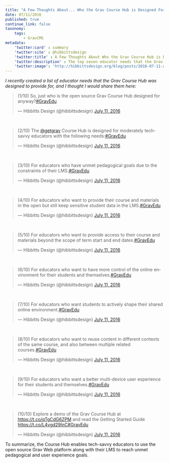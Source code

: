 ```yaml
---
title: "A Few Thoughts About... Who the Grav Course Hub is Designed For?"
date: 07/11/2016
published: true
continue_link: false
taxonomy:
    tags:
        - GravCMS
metadata:
    'twitter:card' : summary
    'twitter:site' : @hibbittsdesign
    'twitter:title' : A Few Thoughts About Who the Grav Course Hub is Designed For?
    'twitter:description' : The top seven educator needs that the Grav Course Hub was designed to meet.
    'twitter:image': 'http://hibbittsdesign.org/blog/posts/2016-07-11-a-few-thoughts-about-who-the-grav-course-hub-is-designed-for/screenshot.jpg'
---
```


_I recently created a list of educator needs that the Grav Course Hub was designed to provide for, and I thought I would share them here:_

<blockquote class="twitter-tweet" data-lang="en"><p lang="en" dir="ltr">(1/10) So, just who is the open source Grav Course Hub designed for anyway?<a href="https://twitter.com/hashtag/GravEdu?src=hash">#GravEdu</a></p>&mdash; Hibbitts Design (@hibbittsdesign) <a href="https://twitter.com/hibbittsdesign/status/752556260239613952">July 11, 2016</a></blockquote>
<script async src="//platform.twitter.com/widgets.js" charset="utf-8"></script>
<br>
<blockquote class="twitter-tweet" data-lang="en"><p lang="en" dir="ltr">(2/10) The <a href="https://twitter.com/getgrav">@getgrav</a> Course Hub is designed for moderately tech-savvy educators with the following needs:<a href="https://twitter.com/hashtag/GravEdu?src=hash">#GravEdu</a></p>&mdash; Hibbitts Design (@hibbittsdesign) <a href="https://twitter.com/hibbittsdesign/status/752556316887883776">July 11, 2016</a></blockquote>
<script async src="//platform.twitter.com/widgets.js" charset="utf-8"></script>
<br>
<blockquote class="twitter-tweet" data-lang="en"><p lang="en" dir="ltr">(3/10) For educators who have unmet pedagogical goals due to the constraints of their LMS.<a href="https://twitter.com/hashtag/GravEdu?src=hash">#GravEdu</a></p>&mdash; Hibbitts Design (@hibbittsdesign) <a href="https://twitter.com/hibbittsdesign/status/752556349808996352">July 11, 2016</a></blockquote>
<script async src="//platform.twitter.com/widgets.js" charset="utf-8"></script>
<br>
<blockquote class="twitter-tweet" data-lang="en"><p lang="en" dir="ltr">(4/10) For educators who want to provide their course and materials in the open but still keep sensitive student data in the LMS.<a href="https://twitter.com/hashtag/GravEdu?src=hash">#GravEdu</a></p>&mdash; Hibbitts Design (@hibbittsdesign) <a href="https://twitter.com/hibbittsdesign/status/752556391395495936">July 11, 2016</a></blockquote>
<script async src="//platform.twitter.com/widgets.js" charset="utf-8"></script>
<br>
<blockquote class="twitter-tweet" data-lang="en"><p lang="en" dir="ltr">(5/10) For educators who want to provide access to their course and materials beyond the scope of term start and end dates.<a href="https://twitter.com/hashtag/GravEdu?src=hash">#GravEdu</a></p>&mdash; Hibbitts Design (@hibbittsdesign) <a href="https://twitter.com/hibbittsdesign/status/752556422919909381">July 11, 2016</a></blockquote>
<script async src="//platform.twitter.com/widgets.js" charset="utf-8"></script>
<br>
<blockquote class="twitter-tweet" data-lang="en"><p lang="en" dir="ltr">(6/10) For educators who want to have more control of the online environment for their students and themselves.<a href="https://twitter.com/hashtag/GravEdu?src=hash">#GravEdu</a></p>&mdash; Hibbitts Design (@hibbittsdesign) <a href="https://twitter.com/hibbittsdesign/status/752556452938592257">July 11, 2016</a></blockquote>
<script async src="//platform.twitter.com/widgets.js" charset="utf-8"></script>
<br>
<blockquote class="twitter-tweet" data-lang="en"><p lang="en" dir="ltr">(7/10) For educators who want students to actively shape their shared online environment.<a href="https://twitter.com/hashtag/GravEdu?src=hash">#GravEdu</a></p>&mdash; Hibbitts Design (@hibbittsdesign) <a href="https://twitter.com/hibbittsdesign/status/752556492222377984">July 11, 2016</a></blockquote>
<script async src="//platform.twitter.com/widgets.js" charset="utf-8"></script>
<br>
<blockquote class="twitter-tweet" data-lang="en"><p lang="en" dir="ltr">(8/10) For educators who want to reuse content in different contexts of the same course, and also between multiple related courses.<a href="https://twitter.com/hashtag/GravEdu?src=hash">#GravEdu</a></p>&mdash; Hibbitts Design (@hibbittsdesign) <a href="https://twitter.com/hibbittsdesign/status/752556549944467456">July 11, 2016</a></blockquote>
<script async src="//platform.twitter.com/widgets.js" charset="utf-8"></script>
<br>
<blockquote class="twitter-tweet" data-lang="en"><p lang="en" dir="ltr">(9/10) For educators who want a better multi-device user experience for their students and themselves.<a href="https://twitter.com/hashtag/GravEdu?src=hash">#GravEdu</a></p>&mdash; Hibbitts Design (@hibbittsdesign) <a href="https://twitter.com/hibbittsdesign/status/752556584950128640">July 11, 2016</a></blockquote>
<script async src="//platform.twitter.com/widgets.js" charset="utf-8"></script>
<br>
<blockquote class="twitter-tweet" data-lang="en"><p lang="en" dir="ltr">(10/10) Explore a demo of the Grav Course Hub at <a href="https://t.co/qTgCdG6ZPM">https://t.co/qTgCdG6ZPM</a> and read the Getting Started Guide <a href="https://t.co/L4vgd29InC">https://t.co/L4vgd29InC</a><a href="https://twitter.com/hashtag/GravEdu?src=hash">#GravEdu</a></p>&mdash; Hibbitts Design (@hibbittsdesign) <a href="https://twitter.com/hibbittsdesign/status/752556633377517569">July 11, 2016</a></blockquote>
<script async src="//platform.twitter.com/widgets.js" charset="utf-8"></script>

To summarize, the Course Hub enables tech-savvy educators to use the open source Grav Web platform along with their LMS to reach unmet pedagogical and user experience goals.  
